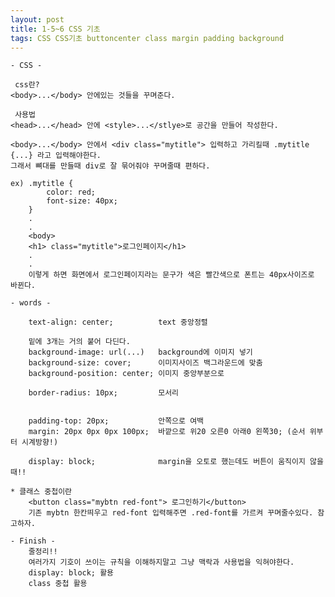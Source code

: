 ```yaml
---
layout: post
title: 1-5~6 CSS 기초
tags: CSS CSS기초 buttoncenter class margin padding background
---
```


    - CSS -
     
     css란?
    <body>...</body> 안에있는 것들을 꾸며준다.
    
     사용법
    <head>...</head> 안에 <style>...</stlye>로 공간을 만들어 작성한다.
    
    <body>...</body> 안에서 <div class="mytitle"> 입력하고 가리킬때 .mytitle {...} 라고 입력해야한다.
    그래서 뼈대를 만들때 div로 잘 묶어줘야 꾸며줄때 편하다. 
    
    ex) .mytitle {
            color: red;
            font-size: 40px;
        }
        .
        .
        <body>
        <h1> class="mytitle">로그인페이지</h1>
        .
        .
        이렇게 하면 화면에서 로그인페이지라는 문구가 색은 빨간색으로 폰트는 40px사이즈로 바뀐다.
        
    - words - 
        
        text-align: center;          text 중앙정렬
        
        밑에 3개는 거의 붙어 다딘다.
        background-image: url(...)   background에 이미지 넣기
        background-size: cover;      이미지사이즈 백그라운드에 맞춤
        background-position: center; 이미지 중앙부분으로
       
        border-radius: 10px;         모서리
       
       
        padding-top: 20px;           안쪽으로 여백
        margin: 20px 0px 0px 100px;  바깥으로 위20 오른0 아래0 왼쪽30; (순서 위부터 시계방향!)
        
        display: block;              margin을 오토로 했는데도 버튼이 움직이지 않을때!!

    * 클래스 중첩이란
        <button class="mybtn red-font"> 로그인하기</button>
        기존 mybtn 한칸띄우고 red-font 입력해주면 .red-font를 가르켜 꾸며줄수있다. 참고하자.
     
    - Finish - 
        줄정리!!
        여러가지 기호이 쓰이는 규칙을 이해하지말고 그냥 맥락과 사용법을 익혀야한다.
        display: block; 활용
        class 중첩 활용
        
        
        
       
       
       
    
  
